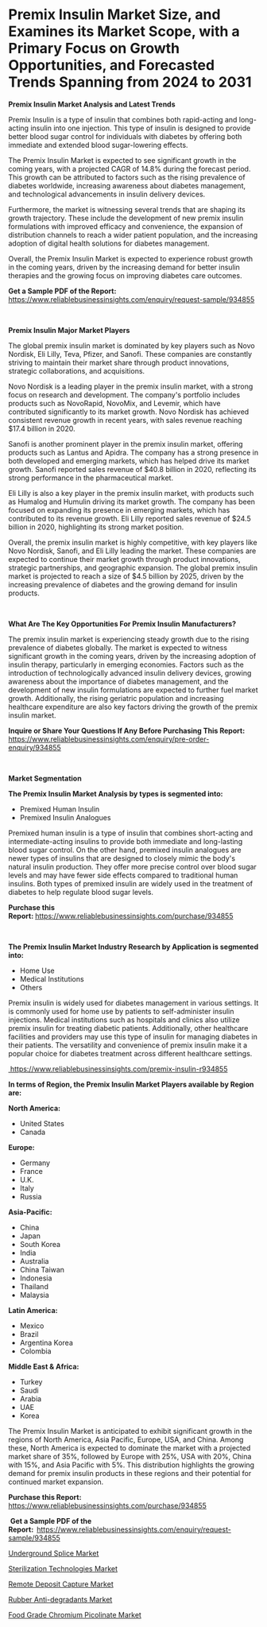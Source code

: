 <p><h1>Premix Insulin Market Size, and Examines its Market Scope, with a Primary Focus on Growth Opportunities, and Forecasted Trends Spanning from 2024 to 2031</h1></p><p><strong>Premix Insulin Market Analysis and Latest Trends</strong></p>
<p><p>Premix Insulin is a type of insulin that combines both rapid-acting and long-acting insulin into one injection. This type of insulin is designed to provide better blood sugar control for individuals with diabetes by offering both immediate and extended blood sugar-lowering effects.</p><p>The Premix Insulin Market is expected to see significant growth in the coming years, with a projected CAGR of 14.8% during the forecast period. This growth can be attributed to factors such as the rising prevalence of diabetes worldwide, increasing awareness about diabetes management, and technological advancements in insulin delivery devices.</p><p>Furthermore, the market is witnessing several trends that are shaping its growth trajectory. These include the development of new premix insulin formulations with improved efficacy and convenience, the expansion of distribution channels to reach a wider patient population, and the increasing adoption of digital health solutions for diabetes management.</p><p>Overall, the Premix Insulin Market is expected to experience robust growth in the coming years, driven by the increasing demand for better insulin therapies and the growing focus on improving diabetes care outcomes.</p></p>
<p><strong>Get a Sample PDF of the Report:&nbsp;</strong> <a href="https://www.reliablebusinessinsights.com/enquiry/request-sample/934855">https://www.reliablebusinessinsights.com/enquiry/request-sample/934855</a></p>
<p>&nbsp;</p>
<p><strong>Premix Insulin Major Market Players</strong></p>
<p><p>The global premix insulin market is dominated by key players such as Novo Nordisk, Eli Lilly, Teva, Pfizer, and Sanofi. These companies are constantly striving to maintain their market share through product innovations, strategic collaborations, and acquisitions.</p><p>Novo Nordisk is a leading player in the premix insulin market, with a strong focus on research and development. The company's portfolio includes products such as NovoRapid, NovoMix, and Levemir, which have contributed significantly to its market growth. Novo Nordisk has achieved consistent revenue growth in recent years, with sales revenue reaching $17.4 billion in 2020.</p><p>Sanofi is another prominent player in the premix insulin market, offering products such as Lantus and Apidra. The company has a strong presence in both developed and emerging markets, which has helped drive its market growth. Sanofi reported sales revenue of $40.8 billion in 2020, reflecting its strong performance in the pharmaceutical market.</p><p>Eli Lilly is also a key player in the premix insulin market, with products such as Humalog and Humulin driving its market growth. The company has been focused on expanding its presence in emerging markets, which has contributed to its revenue growth. Eli Lilly reported sales revenue of $24.5 billion in 2020, highlighting its strong market position.</p><p>Overall, the premix insulin market is highly competitive, with key players like Novo Nordisk, Sanofi, and Eli Lilly leading the market. These companies are expected to continue their market growth through product innovations, strategic partnerships, and geographic expansion. The global premix insulin market is projected to reach a size of $4.5 billion by 2025, driven by the increasing prevalence of diabetes and the growing demand for insulin products.</p></p>
<p>&nbsp;</p>
<p><strong>What Are The Key Opportunities For Premix Insulin Manufacturers?</strong></p>
<p><p>The premix insulin market is experiencing steady growth due to the rising prevalence of diabetes globally. The market is expected to witness significant growth in the coming years, driven by the increasing adoption of insulin therapy, particularly in emerging economies. Factors such as the introduction of technologically advanced insulin delivery devices, growing awareness about the importance of diabetes management, and the development of new insulin formulations are expected to further fuel market growth. Additionally, the rising geriatric population and increasing healthcare expenditure are also key factors driving the growth of the premix insulin market.</p></p>
<p><strong>Inquire or Share Your Questions If Any Before Purchasing This Report:</strong> <a href="https://www.reliablebusinessinsights.com/enquiry/pre-order-enquiry/934855">https://www.reliablebusinessinsights.com/enquiry/pre-order-enquiry/934855</a></p>
<p>&nbsp;</p>
<p><strong>Market Segmentation</strong></p>
<p><strong>The Premix Insulin Market Analysis by types is segmented into:</strong></p>
<p><ul><li>Premixed Human Insulin</li><li>Premixed Insulin Analogues</li></ul></p>
<p><p>Premixed human insulin is a type of insulin that combines short-acting and intermediate-acting insulins to provide both immediate and long-lasting blood sugar control. On the other hand, premixed insulin analogues are newer types of insulins that are designed to closely mimic the body's natural insulin production. They offer more precise control over blood sugar levels and may have fewer side effects compared to traditional human insulins. Both types of premixed insulin are widely used in the treatment of diabetes to help regulate blood sugar levels.</p></p>
<p><strong>Purchase this Report:&nbsp;</strong><a href="https://www.reliablebusinessinsights.com/purchase/934855">https://www.reliablebusinessinsights.com/purchase/934855</a></p>
<p>&nbsp;</p>
<p><strong>The Premix Insulin Market Industry Research by Application is segmented into:</strong></p>
<p><ul><li>Home Use</li><li>Medical Institutions</li><li>Others</li></ul></p>
<p><p>Premix insulin is widely used for diabetes management in various settings. It is commonly used for home use by patients to self-administer insulin injections. Medical institutions such as hospitals and clinics also utilize premix insulin for treating diabetic patients. Additionally, other healthcare facilities and providers may use this type of insulin for managing diabetes in their patients. The versatility and convenience of premix insulin make it a popular choice for diabetes treatment across different healthcare settings.</p></p>
<p><a href="https://www.reliablebusinessinsights.com/premix-insulin-r934855">&nbsp;https://www.reliablebusinessinsights.com/premix-insulin-r934855</a></p>
<p><strong>In terms of Region, the Premix Insulin Market Players available by Region are:</strong></p>
<p>
    <p> <strong> North America: </strong>
        <ul>
            <li>United States</li>
            <li>Canada</li>
        </ul>
        </p> 
    <p> <strong> Europe: </strong>
        <ul>
            <li>Germany</li>
            <li>France</li>
            <li>U.K.</li>
            <li>Italy</li>
            <li>Russia</li>
        </ul>
        </p> 
    <p> <strong> Asia-Pacific: </strong>
        <ul>
            <li>China</li>
            <li>Japan</li>
            <li>South Korea</li>
            <li>India</li>
            <li>Australia</li>
            <li>China Taiwan</li>
            <li>Indonesia</li>
            <li>Thailand</li>
            <li>Malaysia</li>
        </ul>
        </p> 
    <p> <strong> Latin America: </strong>
        <ul>
            <li>Mexico</li>
            <li>Brazil</li>
            <li>Argentina Korea</li>
            <li>Colombia</li>
        </ul>
        </p> 
    <p> <strong> Middle East & Africa: </strong>
        <ul>
            <li>Turkey</li>
            <li>Saudi</li>
            <li>Arabia</li>
            <li>UAE</li>
            <li>Korea</li>
        </ul>
    </p>
    </p>
<p><p>The Premix Insulin Market is anticipated to exhibit significant growth in the regions of North America, Asia Pacific, Europe, USA, and China. Among these, North America is expected to dominate the market with a projected market share of 35%, followed by Europe with 25%, USA with 20%, China with 15%, and Asia Pacific with 5%. This distribution highlights the growing demand for premix insulin products in these regions and their potential for continued market expansion.</p></p>
<p><strong>Purchase this Report: </strong><a href="https://www.reliablebusinessinsights.com/purchase/934855">https://www.reliablebusinessinsights.com/purchase/934855</a></p>
<p>&nbsp;<strong>Get a Sample PDF of the Report:&nbsp;&nbsp;</strong><a href="https://www.reliablebusinessinsights.com/enquiry/request-sample/934855">https://www.reliablebusinessinsights.com/enquiry/request-sample/934855</a></p>
<p><strong></strong></p>
<p><p><a href="https://medium.com/@robeathews675666/global-underground-splice-market-trends-insights-into-growth-opportunities-and-challenges-4b2010c4fed1">Underground Splice Market</a></p><p><a href="https://github.com/Krdamani25/Market-Research-Report-List-1/blob/main/sterilization-technologies-market.md">Sterilization Technologies Market</a></p><p><a href="https://github.com/alexcrou8/Market-Research-Report-List-1/blob/main/remote-deposit-capture-market.md">Remote Deposit Capture Market</a></p><p><a href="https://www.linkedin.com/pulse/global-rubber-anti-degradants-market-projected-grow-cagr-49-imiie?trackingId=XU25dkOzQXq69csPTVa04g%3D%3D">Rubber Anti-degradants Market</a></p><p><a href="https://www.linkedin.com/pulse/global-food-grade-chromium-picolinate-market-size-share-oknse?trackingId=f5XJcA%2FtQTyYqZulyS%2B6hA%3D%3D">Food Grade Chromium Picolinate Market</a></p></p>